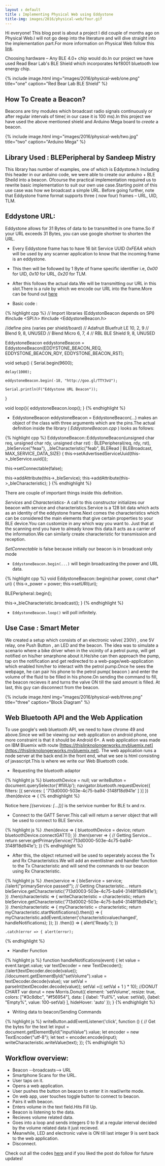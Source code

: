 ```yaml
---
layout : default
title : Implementing Physical Web using Eddystone 
title-img: images/2016/physical-web/four.gif
---
```


Hi everyone! This blog post is about a project I did couple of months ago on Physical Web.I will not go deep into the literature and will dive straight into the implementation part.For more information on Physical Web follow this [link](https://google.github.io/physical-web/).
<!--more-->

Choosing hardware – Any BLE 4.0+ chip would do.In our project we have used Read Bear Lab's
BLE Shield which incorporates Nrf8001 bluetooth low energy chip.

{% include image.html img="images/2016/physical-web/one.png" title="one" caption="Red Bear Lab BLE Shield" %}

## How To Create a Beacon?

Beacons are tiny modules which broadcast radio signals continuously or after regular intervals of
time( in our case it is 100 ms).In this project we have used the above mentioned shield and Arduino
Mega board to *create* a beacon.

{% include image.html img="images/2016/physical-web/two.jpg" title="two" caption="Arduino Mega" %}

## Library Used : BLEPeripheral by Sandeep Mistry

This library has number of examples, one of which is Eddystone.h Including this header in our arduino code, we were able to create our arduino + BLE Sheild into a beacon. Ofcourse the practical implementation required us to rewrite basic implementation to suit our own use case.Starting point of this use case was how we broadcast a simple URL.
Before going further, note that Eddystone frame format supports three ( now four) frames – URL, UID, TLM.

## Eddystone URL:
Eddystone allows for 31 Bytes of data to be transmitted in one frame.So if your URL exceeds 31 Bytes, you can use google shortner to shorten the URL.

* Every Eddystone frame has to have 16 bit Service UUID *0xFEAA* which will be used by any scanner application to know that the incoming frame is an eddystone.
* This then will be followed by 1 Byte of frame specific identifier i.e, *0x00* for UID, *0x10* for URL, *0x20* for TLM.
* After this follows the actual data.We will be transmitting our URL in this slot.There is a rule by which we encode our URL into the frame.More can be found out [here](https://github.com/google/eddystone/tree/master/eddystone-url)

* Basic code :

{% highlight cpp %}
// Import libraries (EddystonBeacon depends on SPI)
#include <SPI.h>
#include <EddystoneBeacon.h>

//define pins (varies per shield/board)
// Adafruit Bluefruit LE     10, 2, 9
// Blend                      9, 8, UNUSED
// Blend  Micro               6, 7, 4
// RBL BLE Shield             9, 8, UNUSED

EddystoneBeacon eddystoneBeacon =  EddystoneBeacon(EDDYSTONE_BEACON_REQ, 
	EDDYSTONE_BEACON_RDY, EDDYSTONE_BEACON_RST);

void setup() {
	Serial.begin(9600);

	delay(1000);

	eddystoneBeacon.begin(-18, "http://goo.gl/TTY3vU");

	Serial.println(F("Eddystone URL Beacon"));
}

void loop(){
	eddystoneBeacon.loop();
}
{% endhighlight %}

* EddystoneBeacon eddystoneBeacon = EddystoneBeacon(...) makes an object of the class with three arguments which are the pins.The actual definition inside the library ( *EddystoneBeacon.cpp* ) looks as follows:

{% highlight cpp %}
EddystoneBeacon::EddystoneBeacon(unsigned char req, unsigned char rdy, 
	unsigned char rst) :
  BLEPeripheral(req, rdy, rst),
  _bleService("feaa"),
  _bleCharacteristic("feab", BLERead | BLEBroadcast, MAX_SERVICE_DATA_SIZE)
{
  this->setAdvertisedServiceUuid(this->_bleService.uuid());

  this->setConnectable(false);

  this->addAttribute(this->_bleService);
  this->addAttribute(this->_bleCharacteristic);
}
{% endhighlight %}

There are couple of important things inside this definition.

*Services* and *Characteristics*- A call to this constructor initializes our beacon with service and characteristics.Service is a 128 bit data which acts as an identity of the eddystone frame.Next comes the characteristics which can be considered the main elements that give certain properties to your BLE device.You can customize in any which way you want to. Just that at the scanning end you have to already know this data.It acts as a carrier of the information.We can similarly create characteristic for transmission and reception.

*SetConnectable* is false because initially our beacon is in broadcast only mode

* `EddystoneBeacon.begin(...)` will begin broadcasting the power and URL data.

{% highlight cpp %}
void EddystoneBeacon::begin(char power, const char* uri) {
  this->_power = power;
  this->setURI(uri);

  BLEPeripheral::begin();

  this->_bleCharacteristic.broadcast();
}
{% endhighlight %}

* `EddystoneBeacon.loop()` will poll infinitely.

## Use Case : Smart Meter

We created a setup which consists of an electronic valve( 230V) , one 5V relay, one Push Button , an LED and the beacon.
The idea was to simulate a scenario where a bike driver when in the vicinity of a petrol pump, will get notified on his/her smarphone about it.He/she can then approach the pump, tap on the notification and get redirected to a web-page/web-application which enabled him/her to interact with the petrol pump.Once he sees the webpage, he can pair his phone to the petrol pump( beacon ) and enter the volume of the fluid to be filled in his phone.On sending the command to fill, the beacon recieves it and turns the valve ON till the said amount is filled.
At last, this guy can disconnect from the beacon.

{% include image.html img="images/2016/physical-web/three.png" title="three" caption="Block Diagram" %}


## Web Bluetooth API and the Web Application

To use google's web bluetooth API, we need to have chrome 49 and above.Since we will be viewing  our web application on android phone, one more constraint is that it should be Android 6+.
A web application was made on IBM Bluemix with route [https://thislinknolongerworks.mybluemix.net](https://thislinknolongerworks.mybluemix.net).
The web application runs a node server at the back end.In the front end, what we see is html consisting of javascript.This is where we write our Web Bluetooth code.

* Requesting the bluetooth adaptor 

{% highlight js %}
	  bluetoothDevice = null;
    var writeButton = document.querySelector('#fillUp');
    navigator.bluetooth.requestDevice({ filters: [{ services: 
    [ '713d0000-503e-4c75-ba94-3148f18d941e' ] }] })
    .then(device => {
{% endhighlight %}

Notice here *[{services: [...]}]* is the serivice number for BLE tx and rx.

* Connect to the GATT Server.This call will return a server object that will be used to connect to BLE Service.

{% highlight js %}
	.then(device => {
        bluetoothDevice = device;
        return bluetoothDevice.connectGATT();
      })
    .then(server => {
        // Getting Service...
        return server.getPrimaryService('713d0000-503e-4c75-ba94-3148f18d941e');
      })
{% endhighlight %}

* After this, the object returned will be used to seperately access the Tx and Rx Characteristics.We will add an eventlistner and handler function to the Tx Characteristic and will send the commands to our beacon using Rx Characteristic.

{% highlight js %}
	.then(service => {
        bleService = service;
        //alert("primaryService passed!");
        // Getting Characteristic...
        return bleService.getCharacteristic('713d0003-503e-4c75-ba94-3148f18d941e');
      })
    .then(characteristic => {
        writeCharacteristic = characteristic;
        return bleService.getCharacteristic('713d0002-503e-4c75-ba94-3148f18d941e');
      })
    .then(characteristic => {
        myCharacteristic = characteristic;
        return myCharacteristic.startNotifications().then(() => {
        myCharacteristic.addEventListener('characteristicvaluechanged',
          handleNotifications);
        });
      })
    .then(() => {
        alert('Ready.');
      })

    .catch(error => { alert(error);
{% endhighlight %}

* Handler Function

{% highlight js %}
	function handleNotifications(event) {
        let value = event.target.value;
        var textDecoder = new TextDecoder();
        //alert(textDecoder.decode(value));
        //document.getElementById("setVolume").value = textDecoder.decode(value);
        var setVal = parseInt(textDecoder.decode(value));
        setVal =(( setVal + 1 ) * 10);
        //DONUT CHART
        var donut = new Morris.Donut({
          element: 'setVolume',
          resize: true,
          colors: ["#3c8dbc", "#f56954"],
          data: [
            {label: "Full%", value: setVal},
            {label: "Empty%", value: 100-setVal}
          ],
          hideHover: 'auto'
        });
    }
{% endhighlight %}

* Writing data to beacon/Sending Commands

{% highlight js %}
  	writeButton.addEventListener('click', function () {
          // Get the bytes for the text
        let input = document.getElementById("inputValue").value;
        let encoder = new TextEncoder("utf-8");
        let text = encoder.encode(input);
        writeCharacteristic.writeValue(text);
    });
{% endhighlight %}

## Workflow overview:

* Beacon --broadcasts--> URL
* Smartphone Scans for the URL.
* User taps on it.
* Opens a web application.
* User pushes the button on beacon to enter it in read/write mode.
* On web app, user touches toggle button to connect to beacon.
* Pairs it with beacon.
* Enters volume in the text field.Hits Fill Up.
* Beacon is listening to the data.
* Recieves volume related data.
* Goes into a loop and sends integers 0 to 9 at a regular interval decided by the volume related data it just recieved.
* Meanwhile, LED and electronic valve is ON till last integer 9 is sent back to the web application.
* Disconnect.

Check out all the codes [here](https://github.com/ioarun/eddystoneBeacon) and if you liked the post do follow for future updates!
